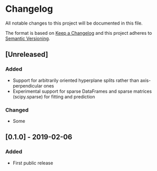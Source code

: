 # Changelog
All notable changes to this project will be documented in this file.

The format is based on [Keep a Changelog](https://keepachangelog.com/)
and this project adheres to [Semantic Versioning](https://semver.org/).

## [Unreleased]
### Added
- Support for arbitrarily oriented hyperplane splits rather than axis-perpendicular ones
- Experimental support for sparse DataFrames and sparse matrices (scipy.sparse) for fitting and prediction

### Changed
- Some

## [0.1.0] - 2019-02-06
### Added
- First public release
